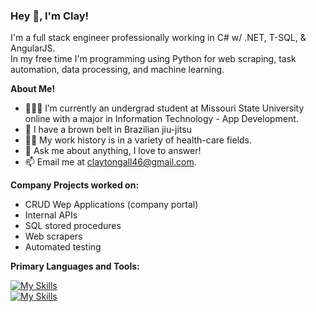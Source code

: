 <h3 title="hehehe"> Hey 👋, I'm Clay!</h3>

I'm a full stack engineer professionally working in C# w/ .NET, T-SQL, & AngularJS.
<br />
In my free time I'm programming using Python for web scraping, task automation, data processing, and machine learning.

**About Me!**

- 👨🏽‍💻 I’m currently an undergrad student at Missouri State University online with a major in Information Technology - App Development.
- 🥋 I have a brown belt in Brazilian jiu-jitsu
- 🧑‍⚕️ My work history is in a variety of health-care fields.
- 💬 Ask me about anything, I love to answer!
- 📫 Email me at [claytongall46@gmail.com](mailto:claytongall46@gmail.com).

**Company Projects worked on:**

- CRUD Wep Applications (company portal)
- Internal APIs
- SQL stored procedures
- Web scrapers
- Automated testing

**Primary Languages and Tools:**  

[![My Skills](https://skillicons.dev/icons?i=py,cs,js,angular)](https://skillicons.dev)
<br />
[![My Skills](https://skillicons.dev/icons?i=aws,azure,html,css)](https://skillicons.dev)
